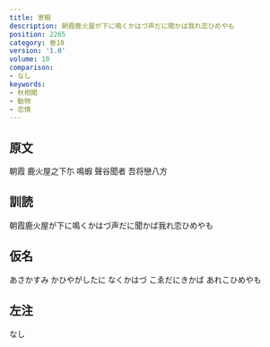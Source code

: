 ```yaml
---
title: 寄蝦
description: 朝霞鹿火屋が下に鳴くかはづ声だに聞かば我れ恋ひめやも
position: 2265
category: 巻10
version: '1.0'
volume: 10
comparison:
- なし
keywords:
- 秋相聞
- 動物
- 恋情
---
```


## 原文

朝霞 鹿火屋之下尓 鳴蝦 聲谷聞者 吾将戀八方

## 訓読

朝霞鹿火屋が下に鳴くかはづ声だに聞かば我れ恋ひめやも

## 仮名

あさかすみ かひやがしたに なくかはづ こゑだにきかば あれこひめやも

## 左注

なし
